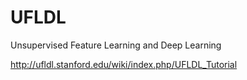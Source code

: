 UFLDL
=====

Unsupervised Feature Learning and Deep Learning


http://ufldl.stanford.edu/wiki/index.php/UFLDL_Tutorial
